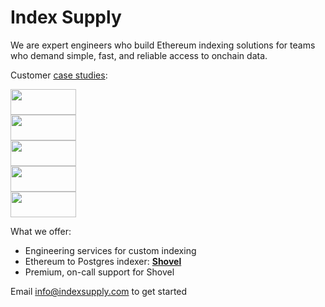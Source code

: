 <title>Index Supply</title>

# Index Supply

<main>
<p>
    We are expert engineers who build Ethereum indexing solutions
    for teams who demand simple, fast, and reliable access to onchain data.
</p>
</main>

Customer <a href="/customer-case-studies">case studies</a>:

<a href="/customer-case-studies">

<div class="logos">

<div><img height="41" width="105" src="https://indexsupply.com/images/daimo.png" /></div>
<div><img height="41" width="105" src="https://indexsupply.com/images/family.png" /></div>
<div><img height="41" width="105" src="https://indexsupply.com/images/lattice.png" /></div>
</div>
<div class="logos">
<div><img height="41" width="105" src="https://indexsupply.com/images/mememarket.png" /></div>
<div><img height="41" width="105" src="https://indexsupply.com/images/mintfun.png" /></div>
</div>

</a>

What we offer:

- Engineering services for custom indexing
- Ethereum to Postgres indexer: **[Shovel](/shovel)**
- Premium, on-call support for Shovel

Email <a href="mailto:info@indexsupply.com">info@indexsupply.com</a> to get started


